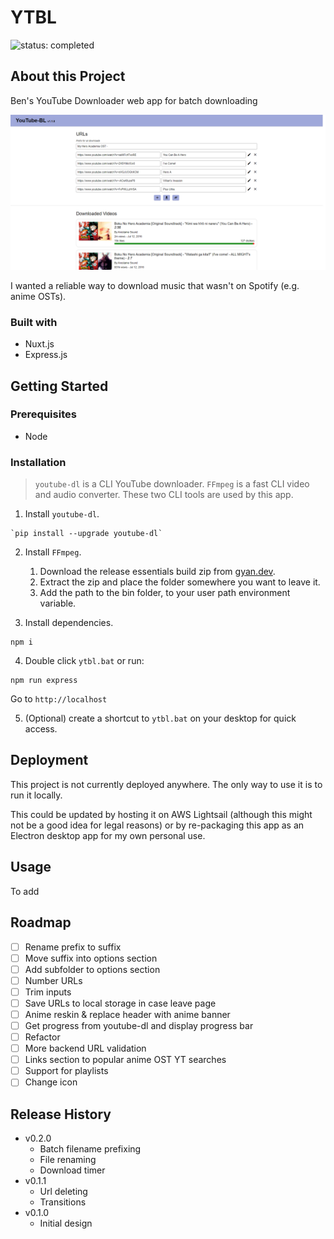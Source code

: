 # YTBL

![status: completed](https://img.shields.io/badge/status-completed-success)

## About this Project

Ben's YouTube Downloader web app for batch downloading

![Screenshot of the app](./static/screenshot.png)

I wanted a reliable way to download music that wasn't on Spotify (e.g. anime OSTs).

### Built with

- Nuxt.js
- Express.js

## Getting Started

### Prerequisites

- Node

### Installation

> `youtube-dl` is a CLI YouTube downloader. `FFmpeg` is a fast CLI video and audio converter. These two CLI tools are used by this app.

1. Install `youtube-dl`.

```
`pip install --upgrade youtube-dl`
```

2. Install `FFmpeg`.

   1. Download the release essentials build zip from [gyan.dev](https://www.gyan.dev/ffmpeg/builds/).
   2. Extract the zip and place the folder somewhere you want to leave it.
   3. Add the path to the bin folder, to your user path environment variable.

3. Install dependencies.

```
npm i
```

4. Double click `ytbl.bat` or run:

```
npm run express
```

Go to `http://localhost`

5. (Optional) create a shortcut to `ytbl.bat` on your desktop for quick access.

## Deployment

This project is not currently deployed anywhere. The only way to use it is to run it locally.

This could be updated by hosting it on AWS Lightsail (although this might not be a good idea for legal reasons) or by re-packaging this app as an Electron desktop app for my own personal use.

## Usage

To add

## Roadmap

- [ ] Rename prefix to suffix
- [ ] Move suffix into options section
- [ ] Add subfolder to options section
- [ ] Number URLs
- [ ] Trim inputs
- [ ] Save URLs to local storage in case leave page
- [ ] Anime reskin & replace header with anime banner
- [ ] Get progress from youtube-dl and display progress bar
- [ ] Refactor
- [ ] More backend URL validation
- [ ] Links section to popular anime OST YT searches
- [ ] Support for playlists
- [ ] Change icon

## Release History

- v0.2.0
  - Batch filename prefixing
  - File renaming
  - Download timer
- v0.1.1
  - Url deleting
  - Transitions
- v0.1.0
  - Initial design
